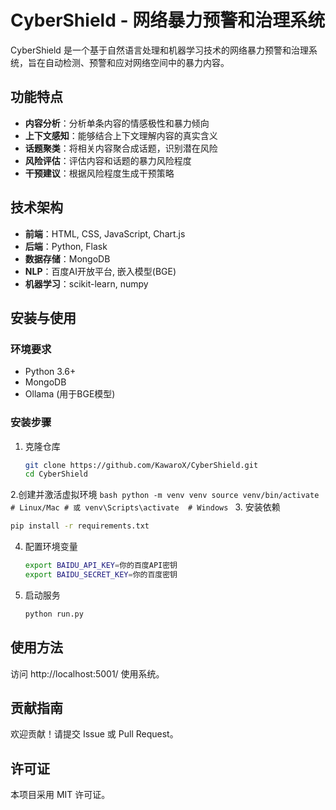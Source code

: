 # CyberShield - 网络暴力预警和治理系统

CyberShield 是一个基于自然语言处理和机器学习技术的网络暴力预警和治理系统，旨在自动检测、预警和应对网络空间中的暴力内容。

## 功能特点

- **内容分析**：分析单条内容的情感极性和暴力倾向
- **上下文感知**：能够结合上下文理解内容的真实含义
- **话题聚类**：将相关内容聚合成话题，识别潜在风险
- **风险评估**：评估内容和话题的暴力风险程度
- **干预建议**：根据风险程度生成干预策略

## 技术架构

- **前端**：HTML, CSS, JavaScript, Chart.js
- **后端**：Python, Flask
- **数据存储**：MongoDB
- **NLP**：百度AI开放平台, 嵌入模型(BGE)
- **机器学习**：scikit-learn, numpy

## 安装与使用

### 环境要求

- Python 3.6+
- MongoDB
- Ollama (用于BGE模型)

### 安装步骤

1. 克隆仓库
   ```bash
   git clone https://github.com/KawaroX/CyberShield.git
   cd CyberShield
   ```
2.创建并激活虚拟环境
    ```bash
    python -m venv venv
    source venv/bin/activate  # Linux/Mac
    # 或 venv\Scripts\activate  # Windows
    ```
3. 安装依赖
   ```bash
   pip install -r requirements.txt
   ```
4. 配置环境变量
   ```bash
   export BAIDU_API_KEY=你的百度API密钥
   export BAIDU_SECRET_KEY=你的百度密钥
   ```
5. 启动服务
   ```bash
   python run.py
   ```

## 使用方法

访问 http://localhost:5001/ 使用系统。

## 贡献指南

欢迎贡献！请提交 Issue 或 Pull Request。

## 许可证

本项目采用 MIT 许可证。
